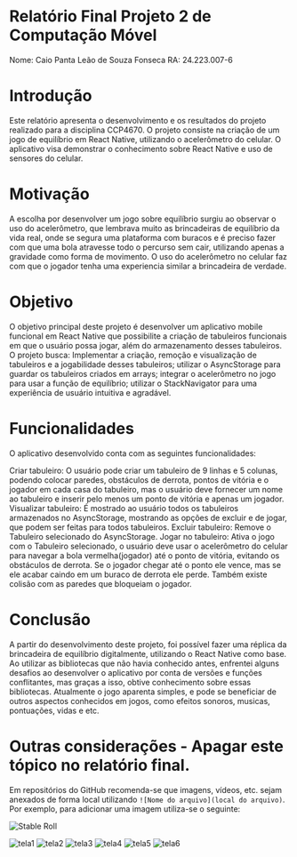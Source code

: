 # Relatório Final Projeto 2 de Computação Móvel

Nome: Caio Panta Leão de Souza Fonseca
RA: 24.223.007-6

# Introdução

Este relatório apresenta o desenvolvimento e os resultados do projeto realizado para a disciplina CCP4670. O projeto consiste na criação de um jogo de equilíbrio em React Native, utilizando o acelerômetro do celular. O aplicativo visa demonstrar o conhecimento sobre React Native e uso de sensores do celular.

# Motivação

A escolha por desenvolver um jogo sobre equilíbrio surgiu ao observar o uso do acelerômetro, que lembrava muito as brincadeiras de equilíbrio da vida real, onde se segura uma plataforma com buracos e é preciso fazer com que uma bola atravesse todo o percurso sem cair, utilizando apenas a gravidade como forma de movimento. O uso do acelerômetro no celular faz com que o jogador tenha uma experiencia similar a brincadeira de verdade. 

# Objetivo

O objetivo principal deste projeto é desenvolver um aplicativo mobile funcional em React Native que possibilite a criação de tabuleiros funcionais em que o usuário possa jogar, além do armazenamento desses tabuleiros. O projeto busca: Implementar a criação, remoção e visualização de tabuleiros e a jogabilidade desses tabuleiros; utilizar o AsyncStorage para guardar os tabuleiros criados em arrays; integrar o acelerômetro no jogo para usar a função de equilíbrio; utilizar o StackNavigator para uma experiência de usuário intuitiva e agradável.
# Funcionalidades

O aplicativo desenvolvido conta com as seguintes funcionalidades:

Criar tabuleiro: O usuário pode criar um tabuleiro de 9 linhas e 5 colunas, podendo colocar paredes, obstáculos de derrota, pontos de vitória e o jogador em cada casa do tabuleiro, mas o usuário deve fornecer um nome ao tabuleiro e inserir pelo menos um ponto de vitória e apenas um jogador.
Visualizar tabuleiro: É mostrado ao usuário todos os tabuleiros armazenados no AsyncStorage, mostrando as opções de excluir e de jogar, que podem ser feitas para todos tabuleiros.
Excluir tabuleiro: Remove o Tabuleiro selecionado do AsyncStorage.
Jogar no tabuleiro: Ativa o jogo com o Tabuleiro selecionado, o usuário deve usar o acelerômetro do celular para navegar a bola vermelha(jogador) até o ponto de vitória, evitando os obstáculos de derrota. Se o jogador chegar até o ponto ele vence, mas se ele acabar caindo em um buraco de derrota ele perde. Também existe colisão com as paredes que bloqueiam o jogador.

# Conclusão

A partir do desenvolvimento deste projeto, foi possível fazer uma réplica da brincadeira de equilíbrio digitalmente, utilizando o React Native como base. Ao utilizar as bibliotecas que não havia conhecido antes, enfrentei alguns desafios ao desenvolver o aplicativo por conta de versões e funções conflitantes, mas graças a isso, obtive conhecimento sobre essas bibliotecas. Atualmente o jogo aparenta simples, e pode se beneficiar de outros aspectos conhecidos em jogos, como efeitos sonoros, musicas, pontuações, vidas e etc.

# Outras considerações - Apagar este tópico no relatório final.

Em repositórios do GitHub recomenda-se que imagens, vídeos, etc. sejam anexados de forma local utilizando `![Nome do arquivo](local do arquivo)`. Por exemplo, para adicionar uma imagem utiliza-se o seguinte:

![Stable Roll](./assets/STABLE.png)

![tela1](./capturas-de-tela/tela.jpeg)
![tela2](./capturas-de-tela/tela1.jpeg)
![tela3](./capturas-de-tela/tela2.jpeg)
![tela4](./capturas-de-tela/tela3.jpeg)
![tela5](./capturas-de-tela/tela4.jpeg)
![tela6](./capturas-de-tela/tela5.jpeg)
